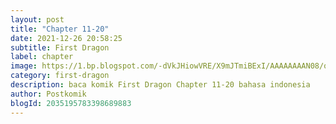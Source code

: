 ```yaml
---
layout: post 
title: "Chapter 11-20"
date: 2021-12-26 20:58:25
subtitle: First Dragon
label: chapter
image: https://1.bp.blogspot.com/-dVkJHiowVRE/X9mJTmiBExI/AAAAAAAAN08/qJtVagLbDr0p9Yvn00EtQsHCd6CTaqXSwCLcBGAsYHQ/s72-c/First-Dragon.jpg
category: first-dragon
description: baca komik First Dragon Chapter 11-20 bahasa indonesia 
author: Postkomik
blogId: 2035195783398689883
---
```

